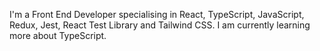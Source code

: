 I'm a Front End Developer specialising in React, TypeScript, JavaScript, Redux, Jest, React Test Library and Tailwind CSS. I am currently learning more about TypeScript.
